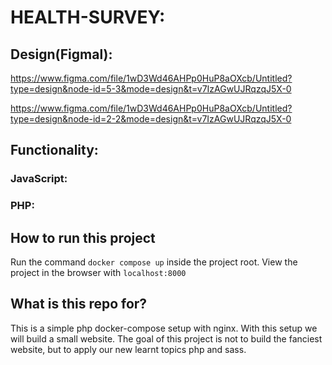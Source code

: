 # HEALTH-SURVEY:

## Design(Figmal):
https://www.figma.com/file/1wD3Wd46AHPp0HuP8aOXcb/Untitled?type=design&node-id=5-3&mode=design&t=v7IzAGwUJRqzqJ5X-0

https://www.figma.com/file/1wD3Wd46AHPp0HuP8aOXcb/Untitled?type=design&node-id=2-2&mode=design&t=v7IzAGwUJRqzqJ5X-0

## Functionality:
### JavaScript:
### PHP: 


## How to run this project

Run the command `docker compose up` inside the project root.
View the project in the browser with `localhost:8000`

## What is this repo for?

This is a simple php docker-compose setup with nginx.
With this setup we will build a small website.
The goal of this project is not to build the fanciest website, but to apply our new learnt topics php and sass.
